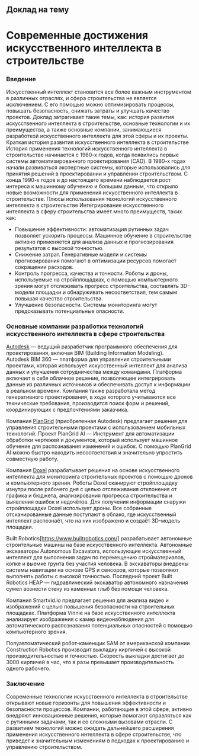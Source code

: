 ## Доклад на тему
# Современные достижения искусственного интеллекта в строительстве
### Введение
Искусственный интеллект становится все более важным инструментом в различных отраслях, и сфера строительства не является исключением. С его помощью можно оптимизировать процессы, повышать безопасность, снижать затраты и улучшать качество проектов. Доклад затрагивает такие темы, как: история развития искусственного интеллекта в строительстве, основные технологии и их преимущества, а также основные компании, занимающиеся разработкой искусственного интеллекта для этой сферы и их проекты.
Краткая история развития искусственного интеллекта в строительстве
История применения технологий искусственного интеллекта в строительстве начинается с 1960-х годов, когда появились первые системы автоматизированного проектирования (CAD). В 1980-х годах начали развиваться экспертные системы, которые использовались для принятия решений в проектировании и управлении строительством. С конца 1990-х годов и до настоящего времени наблюдается рост интереса к машинному обучению и большим данным, что открыло новые возможности для применения искусственного интеллекта в строительстве.
Плюсы использования технологий искусственного интеллекта в строительстве
Интегрирование искусственного интеллекта в сферу строительства имеет много преимуществ, таких как:
- Повышение эффективности: автоматизация рутинных задач позволяет ускорить процессы. Машинное обучение в строительстве активно применяется для анализа данных и прогнозирования результатов с высокой точностью.
- Снижение затрат. Генеративные модели и системы прогнозирования помогают в оптимизации ресурсов помогает сокращении расходов.
- Контроль  прогресса, качества и точности. Роботы и дроны, используемые на стройплощадках, с помощью компьютерного зрения могут отслеживать прогресс строительства, составлять 3D-модели площадки и обнаруживать несоответствия, тем самым повышая качество строительства.
- Улучшение безопасности. Системы мониторинга могут предсказывать потенциальные опасности.
### Основные компании разработки технологий искусственного интеллекта в сфере строительства
[Autodesk](https://www.autodesk.com/) — ведущий разработчик программного обеспечения для проектирования, включая BIM (Building Information Modeling). Autodesk BIM 360 — платформа для управления строительными проектами, которая использует искусственный интеллект для анализа данных и улучшения сотрудничества между командами. Платформа включает в себя облачное решение, позволяющее интегрировать данные из различных источников и обеспечивать доступ к информации в реальном времени. Компания также разработала метод генеративного проектирования, в ходе которого учитываются все технические требования, производится поиск форм и решений, координирующих с предпочтениями заказчика.

Компания [PlanGrid](https://construction.autodesk.com/products/plangrid/) (приобретенная Autodesk) предлагает решения для управления строительными проектами с использованием мобильных технологий.
Проект PlanGrid AI — Инструмент для автоматизации обработки чертежей и документов, который использует машинное обучение для распознавания изменений и ошибок. С помощью PlanGrid AI можно быстро находить несоответствия и значительно упростить совместную работу.

Компания [Doxel](https://doxel.ai/) разрабатывает решения на основе искусственного интеллекта для мониторинга строительных проектов с помощью дронов и компьютерного зрения.
Роботы Doxel сканируют стройплощадку изнутри после рабочего дня с целью отслеживания отклонения от графика и бюджета, анализирования прогресса строительства и выявления ошибок и недочётов. Для получения информации снаружи стройплощадки Doxel использует дроны. Все собранные отсканированные данные поступают в облако, где  искусственный интеллект распознаёт, что на них изображено и создаёт 3D-модель площадки.

Built Robotics[https://www.builtrobotics.com/] разрабатывает автономные строительные машины на базе искусственного интеллекта. Автономные экскаваторы Autonomous Excavators, использующие искусственный интеллект для выполнения задач по перемещению стройматериалов, копке и выемке грунта без участия человека. В экскаваторы внедрены системы навигации на основе GPS и сенсоров, которые позволяют выполнять работы с высокой точностью. Последний проект Built Robotics HEAP — гидравлический экскаватор автономного назначения сумел вознести стену из каменных глыб без помощи человека.

Компания Smartvid.io предлагает решения для анализа видео и изображений с целью повышения безопасности на строительных площадках.
Платформа Vinnie на базе искусственного интеллекта анализирует изображения с камер видеонаблюдения для автоматического распознавания потенциальных опасностей c помощью компьютерного зрения.

Полуавтоматический робот-каменщик SAM от американской компании Construction Robotics производит выкладку кирпичей с высокой производительностью и точностью. Скорость выкладки достигает до 3000 кирпичей в час, что в разы превышает производительность одного рабочего. 

### Заключение
Современные технологии искусственного интеллекта в строительстве открывают новые горизонты для повышения эффективности и безопасности процессов. Компании, работающие в этой сфере, активно внедряют инновационные решения, которые помогают справляться как с рутинными задачами, так и со сложными вызовами отрасли. С развитием технологий можно ожидать дальнейшего расширения применения искусственного интеллекта в сфере строительстве, что приведет к значительным изменениям в подходах к проектированию и управлению строительством.